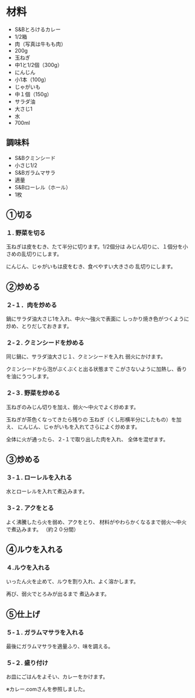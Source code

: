 # 材料
- S&Bとろけるカレー
- 1/2箱
- 肉（写真は牛もも肉）　
- 200g
- 玉ねぎ　
- 中1と1/2個（300g）
- にんじん　
- 小1本（100g）
- じゃがいも　
- 中１個（150g）
- サラダ油　
- 大さじ1
- 水　
- 700ml

## 調味料
- S&Bクミンシード　
- 小さじ1/2
- S&Bガラムマサラ　
- 適量
- S&Bローレル（ホール）　
- 1枚


## ①切る
### １. 野菜を切る
玉ねぎは皮をむき、たて半分に切ります。1/2個分は
みじん切りに、１個分を小さめの乱切りにします。

にんじん、じゃがいもは皮をむき、食べやすい大きさの
乱切りにします。


## ②炒める
### ２-１．肉を炒める
鍋にサラダ油大さじ1を入れ、中火～強火で表面に
しっかり焼き色がつくように炒め、とりだしておきます。

### ２-２. クミンシードを炒める
同じ鍋に、サラダ油大さじ１、クミンシードを入れ
弱火にかけます。

クミンシードから泡がぶくぶくと出る状態まで
こがさないように加熱し、香りを油にうつします。

### ２-３. 野菜を炒める
玉ねぎのみじん切りを加え、弱火～中火でよく炒めます。

玉ねぎが茶色くなってきたら残りの
玉ねぎ（くし形横半分にしたもの）を加え、
にんじん、じゃがいもを入れてさらによく炒めます。

全体に火が通ったら、２-１で取り出した肉を入れ、
全体を混ぜます。


## ③炒める
### ３-１. ローレルを入れる
水とローレルを入れて煮込みます。

### ３-２. アクをとる
よく沸騰したら火を弱め、アクをとり、
材料がやわらかくなるまで弱火～中火で煮込みます。
（約２０分間）


## ④ルウを入れる
### ４.ルウを入れる
いったん火を止めて、ルウを割り入れ、よく溶かします。

再び、弱火でとろみが出るまで 煮込みます。


## ⑤仕上げ
### ５-１. ガラムマサラを入れる
最後にガラムマサラを適量ふり、味を調える。

### ５-２. 盛り付け
お皿にごはんをよそい、カレーをかけます。



※カレー.comさんを参照しました。